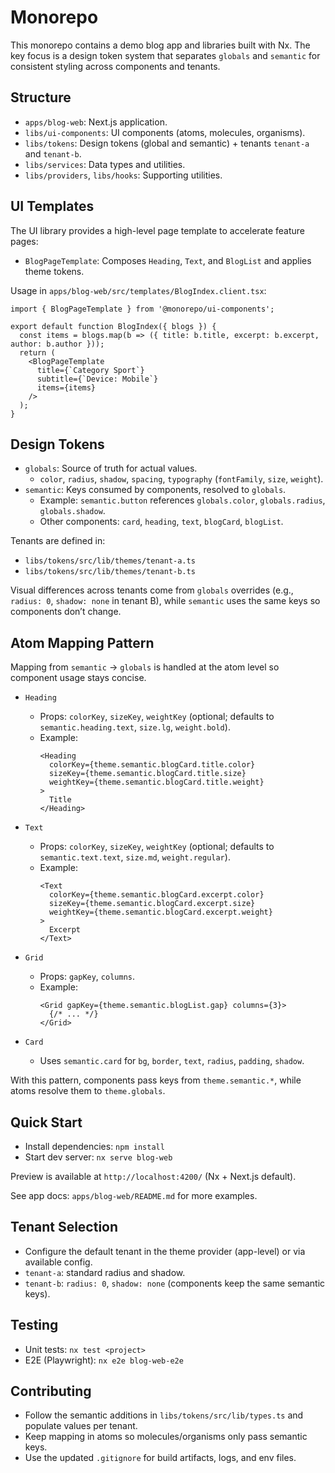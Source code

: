 # Monorepo

This monorepo contains a demo blog app and libraries built with Nx. The key focus is a design token system that separates `globals` and `semantic` for consistent styling across components and tenants.

## Structure

- `apps/blog-web`: Next.js application.
- `libs/ui-components`: UI components (atoms, molecules, organisms).
- `libs/tokens`: Design tokens (global and semantic) + tenants `tenant-a` and `tenant-b`.
- `libs/services`: Data types and utilities.
- `libs/providers`, `libs/hooks`: Supporting utilities.

## UI Templates

The UI library provides a high-level page template to accelerate feature pages:

- `BlogPageTemplate`: Composes `Heading`, `Text`, and `BlogList` and applies theme tokens.

Usage in `apps/blog-web/src/templates/BlogIndex.client.tsx`:

```tsx
import { BlogPageTemplate } from '@monorepo/ui-components';

export default function BlogIndex({ blogs }) {
  const items = blogs.map(b => ({ title: b.title, excerpt: b.excerpt, author: b.author }));
  return (
    <BlogPageTemplate
      title={`Category Sport`}
      subtitle={`Device: Mobile`}
      items={items}
    />
  );
}
```

## Design Tokens

- `globals`: Source of truth for actual values.
  - `color`, `radius`, `shadow`, `spacing`, `typography` (`fontFamily`, `size`, `weight`).
- `semantic`: Keys consumed by components, resolved to `globals`.
  - Example: `semantic.button` references `globals.color`, `globals.radius`, `globals.shadow`.
  - Other components: `card`, `heading`, `text`, `blogCard`, `blogList`.

Tenants are defined in:

- `libs/tokens/src/lib/themes/tenant-a.ts`
- `libs/tokens/src/lib/themes/tenant-b.ts`

Visual differences across tenants come from `globals` overrides (e.g., `radius: 0`, `shadow: none` in tenant B), while `semantic` uses the same keys so components don’t change.

## Atom Mapping Pattern

Mapping from `semantic` → `globals` is handled at the atom level so component usage stays concise.

- `Heading`

  - Props: `colorKey`, `sizeKey`, `weightKey` (optional; defaults to `semantic.heading.text`, `size.lg`, `weight.bold`).
  - Example:
    ```tsx
    <Heading
      colorKey={theme.semantic.blogCard.title.color}
      sizeKey={theme.semantic.blogCard.title.size}
      weightKey={theme.semantic.blogCard.title.weight}
    >
      Title
    </Heading>
    ```

- `Text`

  - Props: `colorKey`, `sizeKey`, `weightKey` (optional; defaults to `semantic.text.text`, `size.md`, `weight.regular`).
  - Example:
    ```tsx
    <Text
      colorKey={theme.semantic.blogCard.excerpt.color}
      sizeKey={theme.semantic.blogCard.excerpt.size}
      weightKey={theme.semantic.blogCard.excerpt.weight}
    >
      Excerpt
    </Text>
    ```

- `Grid`

  - Props: `gapKey`, `columns`.
  - Example:
    ```tsx
    <Grid gapKey={theme.semantic.blogList.gap} columns={3}>
      {/* ... */}
    </Grid>
    ```

- `Card`
  - Uses `semantic.card` for `bg`, `border`, `text`, `radius`, `padding`, `shadow`.

With this pattern, components pass keys from `theme.semantic.*`, while atoms resolve them to `theme.globals`.

## Quick Start

- Install dependencies: `npm install`
- Start dev server: `nx serve blog-web`

Preview is available at `http://localhost:4200/` (Nx + Next.js default).

See app docs: `apps/blog-web/README.md` for more examples.

## Tenant Selection

- Configure the default tenant in the theme provider (app-level) or via available config.
- `tenant-a`: standard radius and shadow.
- `tenant-b`: `radius: 0`, `shadow: none` (components keep the same semantic keys).

## Testing

- Unit tests: `nx test <project>`
- E2E (Playwright): `nx e2e blog-web-e2e`

## Contributing

- Follow the semantic additions in `libs/tokens/src/lib/types.ts` and populate values per tenant.
- Keep mapping in atoms so molecules/organisms only pass semantic keys.
- Use the updated `.gitignore` for build artifacts, logs, and env files.
